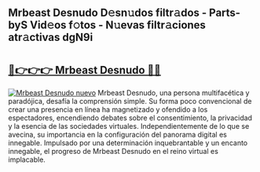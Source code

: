 ## Mrbeast Desnudo D𝚎sn𝚞dos filtr𝚊dos - Parts-byS Vid𝚎os f𝚘tos - N𝚞evas filtr𝚊ciones atr𝚊ctivas dgN9i

# <h2><a href="http://mb1104l.tromn.icu/?c=Mrbeast+Desnudo">🔗👉👉👉 Mrbeast Desnudo 🔗🔗</a></h2>

[![Mrbeast Desnudo nuevo](https://i.imgur.com/pEAQMta.gif)](http://mb1104l.tromn.icu/?c=Mrbeast+Desnudo)
Mrbeast Desnudo, una persona multifacética y paradójica, desafía la comprensión simple. Su forma poco convencional de crear una presencia en línea ha magnetizado y ofendido a los espectadores, encendiendo debates sobre el consentimiento, la privacidad y la esencia de las sociedades virtuales. Independientemente de lo que se avecina, su importancia en la configuración del panorama digital es innegable. Impulsado por una determinación inquebrantable y un encanto innegable, el progreso de Mrbeast Desnudo en el reino virtual es implacable.
